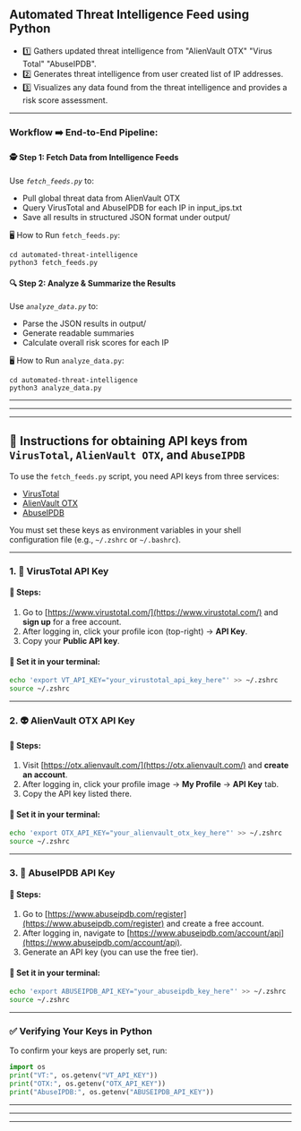 ## Automated Threat Intelligence Feed using Python

- 1️⃣ Gathers updated threat intelligence from "AlienVault OTX" "Virus Total" "AbuseIPDB".
- 2️⃣ Generates threat intelligence from user created list of IP addresses.
- 3️⃣ Visualizes any data found from the threat intelligence and provides a risk score assessment.


---

### Workflow ➡️ End-to-End Pipeline:


#### 🕵️ Step 1: Fetch Data from Intelligence Feeds
Use *`fetch_feeds.py`* to:
- Pull global threat data from AlienVault OTX
- Query VirusTotal and AbuseIPDB for each IP in input_ips.txt
- Save all results in structured JSON format under output/

🖥️ How to Run `fetch_feeds.py`:

    cd automated-threat-intelligence
    python3 fetch_feeds.py

#### 🔍 Step 2: Analyze & Summarize the Results
Use *`analyze_data.py`* to:
- Parse the JSON results in output/
- Generate readable summaries
- Calculate overall risk scores for each IP

🖥️ How to Run `analyze_data.py`:

    cd automated-threat-intelligence
    python3 analyze_data.py
---
---
---

## 🔐 Instructions for obtaining API keys from `VirusTotal`, `AlienVault OTX`, and `AbuseIPDB`

To use the `fetch_feeds.py` script, you need API keys from three services:

- [VirusTotal](https://www.virustotal.com/)
- [AlienVault OTX](https://otx.alienvault.com/)
- [AbuseIPDB](https://www.abuseipdb.com/)

You must set these keys as environment variables in your shell configuration file (e.g., `~/.zshrc` or `~/.bashrc`).

---

### 1. 🧪 VirusTotal API Key

#### 📝 Steps:
1. Go to [https://www.virustotal.com/](https://www.virustotal.com/) and **sign up** for a free account.
2. After logging in, click your profile icon (top-right) → **API Key**.
3. Copy your **Public API key**.

#### 🔧 Set it in your terminal:
```bash
echo 'export VT_API_KEY="your_virustotal_api_key_here"' >> ~/.zshrc
source ~/.zshrc
```

---

### 2. 👽 AlienVault OTX API Key

#### 📝 Steps:
1. Visit [https://otx.alienvault.com/](https://otx.alienvault.com/) and **create an account**.
2. After logging in, click your profile image → **My Profile** → **API Key** tab.
3. Copy the API key listed there.

#### 🔧 Set it in your terminal:
```bash
echo 'export OTX_API_KEY="your_alienvault_otx_key_here"' >> ~/.zshrc
source ~/.zshrc
```

---

### 3. 🚨 AbuseIPDB API Key

#### 📝 Steps:
1. Go to [https://www.abuseipdb.com/register](https://www.abuseipdb.com/register) and create a free account.
2. After logging in, navigate to [https://www.abuseipdb.com/account/api](https://www.abuseipdb.com/account/api).
3. Generate an API key (you can use the free tier).

#### 🔧 Set it in your terminal:
```bash
echo 'export ABUSEIPDB_API_KEY="your_abuseipdb_key_here"' >> ~/.zshrc
source ~/.zshrc
```

---

### ✅ Verifying Your Keys in Python

To confirm your keys are properly set, run:

```python
import os
print("VT:", os.getenv("VT_API_KEY"))
print("OTX:", os.getenv("OTX_API_KEY"))
print("AbuseIPDB:", os.getenv("ABUSEIPDB_API_KEY"))
```
---
---
---
